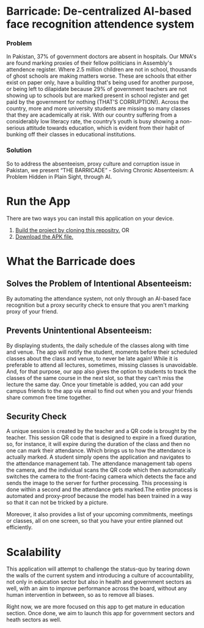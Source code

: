 # Barricade: De-centralized AI-based face recognition attendence system

### Problem
In Pakistan, 37% of government doctors are absent in hospitals. Our MNA's are found marking proxies of their fellow politicians in Assembly's attendence register.
Where 2.5 million children are not in school, thousands of ghost schools are making matters worse. These are schools that either exist on paper only, have a building that's being used for another purpose, or being left to dilapidate because 29% of government teachers are not showing up to schools but are marked present in school register and get paid by the government for nothing (THAT'S CORRUPTION!).
Across the country, more and more university students are missing so many classes that they are academically at risk. With our country suffering from a considerably low literacy rate, the country’s youth is busy showing a non-serious attitude towards education, which is evident from their habit of bunking off their classes in educational institutions.

### Solution 
So to address the absenteeism, proxy culture and corruption issue in Pakistan, we present “THE BARRICADE” - Solving Chronic Absenteeism: A Problem Hidden in Plain Sight, through AI.

# Run the App
There are two ways you can install this application on your device.

1. [Build the project by cloning this repositry.](https://github.com/Velocity-Barricade/mobile) OR
2. [Download the APK file.]()

# What the Barricade does
## Solves the Problem of Intentional Absenteeism:
By automating the attendance system, not only through an AI-based face recognition but a proxy security check to ensure that you aren't marking proxy of your friend. 
## Prevents Unintentional Absenteeism:
By displaying students, the daily schedule of the classes along with time and venue. The app will notify the student, moments before their scheduled classes about the class and venue, to never be late again! While it is preferable to attend all lectures, sometimes, missing classes is unavoidable. And, for that purpose, our app also gives the option to students to track the classes of the same course in the next slot, so that they can't miss the lecture the same day. Once your timetable is added, you can add your campus friends to the app via email to find out when you and your friends share common free time together.
## Security Check
A unique session is created by the teacher and a QR code is brought by the teacher. This session QR code that is designed to expire in a fixed duration, so, for instance, it will expire during the duration of the class and then no one can mark their attendance. Which brings us to how the attendance is actually marked. A student simply opens the application and navigates to the attendance management tab. The attendance management tab opens the camera, and the individual scans the QR code which then automatically switches the camera to the front-facing camera which detects the face and sends the image to the server for further processing. This processing is done within a second and the attendance gets marked.The entire process is automated and proxy-proof because the model has been trained in a way so that it can not be tricked by a picture.  

Moreover, it also provides a list of your upcoming commitments, meetings or classes, all on one screen, so that you have your entire planned out efficiently.

# Scalability
This application will attempt to challenge the status-quo by tearing down the walls of the current system and introducing a culture of accountability, not only in education sector but also in health and government sectors as well, with an aim to improve performance across the board, without any human intervention in between, so as to remove all biases.

Right now, we are more focused on this app to get mature in education section. Once done, we aim to launch this app for government sectors and heath sectors as well.

